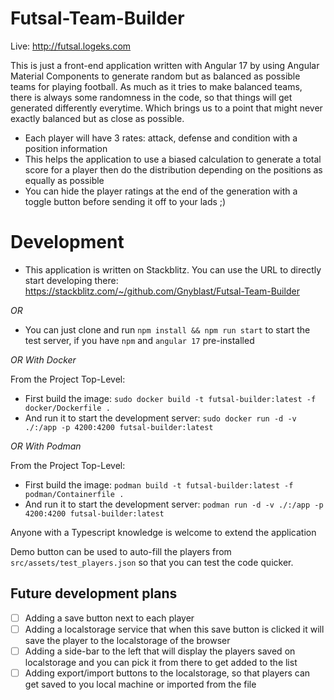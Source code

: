 # Futsal-Team-Builder
Live: http://futsal.logeks.com

This is just a front-end application written with Angular 17 by using Angular Material Components to generate random but as balanced as possible teams for playing football. As much as it tries to make balanced teams, there is always some randomness in the code, so that things will get generated differently everytime. Which brings us to a point that might never exactly balanced but as close as possible.

- Each player will have 3 rates: attack, defense and condition with a position information
- This helps the application to use a biased calculation to generate a total score for a player then do the distribution depending on the positions as equally as possible
- You can hide the player ratings at the end of the generation with a toggle button before sending it off to your lads ;)

# Development
- This application is written on Stackblitz. You can use the URL to directly start developing there: https://stackblitz.com/~/github.com/Gnyblast/Futsal-Team-Builder

*OR*

- You can just clone and run `npm install && npm run start` to start the test server, if you have `npm` and `angular 17` pre-installed

*OR With Docker*

From the Project Top-Level:
- First build the image: `sudo docker build -t futsal-builder:latest -f docker/Dockerfile .`
- And run it to start the development server: `sudo docker run -d -v ./:/app -p 4200:4200 futsal-builder:latest`

*OR With Podman*

From the Project Top-Level:
- First build the image: `podman build -t futsal-builder:latest -f podman/Containerfile .`
- And run it to start the development server: `podman run -d -v ./:/app -p 4200:4200 futsal-builder:latest`
  
Anyone with a Typescript knowledge is welcome to extend the application

Demo button can be used to auto-fill the players from `src/assets/test_players.json` so that you can test the code quicker.

## Future development plans
- [ ] Adding a save button next to each player
- [ ] Adding a localstorage service that when this save button is clicked it will save the player to the localstorage of the browser
- [ ] Adding a side-bar to the left that will display the players saved on localstorage and you can pick it from there to get added to the list
- [ ] Adding export/import buttons to the localstorage, so that players can get saved to you local machine or imported from the file
